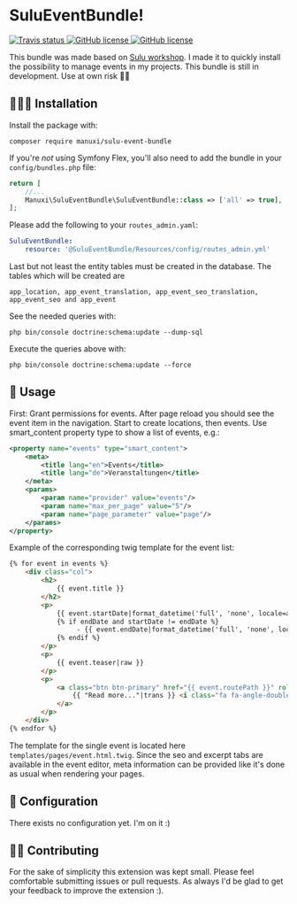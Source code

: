 # SuluEventBundle!
<div>
    <a href="https://www.travis-ci.com/manuxi/SuluEventBundle" target="_blank">
        <img src="https://www.travis-ci.com/manuxi/SuluEventBundle.svg?branch=main" alt="Travis status">
    </a>
    <a href="https://github.com/manuxi/SuluEventBundle/blob/main/LICENSE" target="_blank">
        <img src="https://img.shields.io/github/license/manuxi/SuluEventBundle" alt="GitHub license">
    </a>
    <a href="https://github.com/manuxi/SuluEventBundle/tags" target="_blank">
        <img src="https://img.shields.io/github/v/tag/manuxi/SuluEventBundle" alt="GitHub license">
    </a>

</div>

This bundle was made based on [Sulu workshop](https://github.com/sulu/sulu-workshop). 
I made it to quickly install the possibility to manage events in my projects.
This bundle is still in development. Use at own risk 🤞🏻



## 👩🏻‍🏭 Installation
Install the package with:
```console
composer require manuxi/sulu-event-bundle
```
If you're *not* using Symfony Flex, you'll also
need to add the bundle in your `config/bundles.php` file:
```php
return [
    //...
    Manuxi\SuluEventBundle\SuluEventBundle::class => ['all' => true],
];
```
Please add the following to your `routes_admin.yaml`:
```yaml
SuluEventBundle:
    resource: '@SuluEventBundle/Resources/config/routes_admin.yml'
```
Last but not least the entity tables must be created in the database.
The tables which will be created are 
```
app_location, app_event_translation, app_event_seo_translation, app_event_seo and app_event
```
See the needed queries with:
```console
php bin/console doctrine:schema:update --dump-sql
```
Execute the queries above with:
```console
php bin/console doctrine:schema:update --force
```

## 🎣 Usage
First: Grant permissions for events. 
After page reload you should see the event item in the navigation. 
Start to create locations, then events.
Use smart_content property type to show a list of events, e.g.:
```xml
<property name="events" type="smart_content">
    <meta>
        <title lang="en">Events</title>
        <title lang="de">Veranstaltungen</title>
    </meta>
    <params>
        <param name="provider" value="events"/>
        <param name="max_per_page" value="5"/>
        <param name="page_parameter" value="page"/>
    </params>
</property>
```
Example of the corresponding twig template for the event list:
```html
{% for event in events %}
    <div class="col">
        <h2>
            {{ event.title }}
        </h2>
        <p>
            {{ event.startDate|format_datetime('full', 'none', locale=app.request.getLocale()) }}
            {% if endDate and startDate != endDate %}
                 - {{ event.endDate|format_datetime('full', 'none', locale=app.request.getLocale()) }}
            {% endif %}
        </p>
        <p>
            {{ event.teaser|raw }}
        </p>
        <p>
            <a class="btn btn-primary" href="{{ event.routePath }}" role="button">
                {{ "Read more..."|trans }} <i class="fa fa-angle-double-right"></i>
            </a>
        </p>
    </div>
{% endfor %}
```
The template for the single event is located here
`templates/pages/event.html.twig`.
Since the seo and excerpt tabs are available in the event editor, 
meta information can be provided like it's done as usual when rendering your pages. 

## 🧶 Configuration
There exists no configuration yet. I'm on it :)

## 👩‍🍳 Contributing
For the sake of simplicity this extension was kept small.
Please feel comfortable submitting issues or pull requests. As always I'd be glad to get your feedback to improve the extension :).
